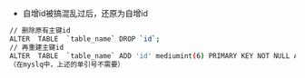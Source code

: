 - 自增id被搞混乱过后，还原为自增id
```bash
// 删除原有主键id
ALTER  TABLE  `table_name` DROP `id`;
// 再重建主键id
ALTER  TABLE  `table_name` ADD 'id' mediumint(6) PRIMARY KEY NOT NULL AUTO_INCREMENT FIRST;
（在myslq中，上述的单引号不需要）
```